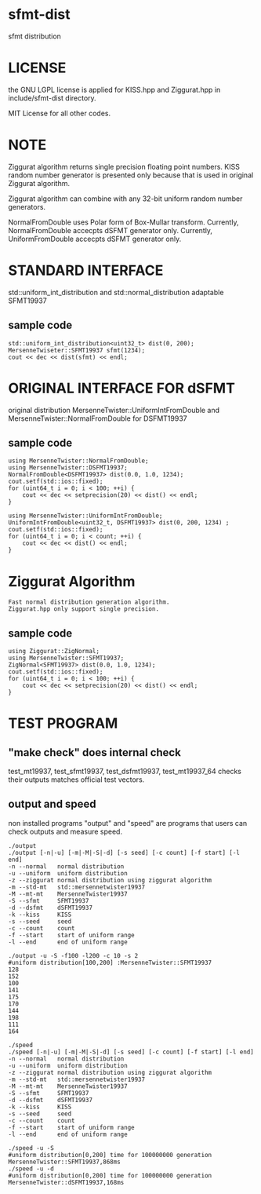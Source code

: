 # sfmt-dist

sfmt distribution

LICENSE
=======
the GNU LGPL license is applied for KISS.hpp and Ziggurat.hpp in
include/sfmt-dist directory.

MIT License for all other codes.

NOTE
====
Ziggurat algorithm returns single precision floating point numbers.
KISS random number generator is presented only because that is
used in original Ziggurat algorithm.

Ziggurat algorithm can combine with any 32-bit uniform random number
generators.

NormalFromDouble uses Polar form of Box-Mullar transform.
Currently, NormalFromDouble accecpts dSFMT generator only.
Currently, UniformFromDouble accecpts dSFMT generator only.


STANDARD INTERFACE
==================
std::uniform_int_distribution and std::normal_distribution adaptable
SFMT19937

sample code
-----------
    std::uniform_int_distribution<uint32_t> dist(0, 200);
    MersenneTwiseter::SFMT19937 sfmt(1234);
    cout << dec << dist(sfmt) << endl;

ORIGINAL INTERFACE FOR dSFMT
============================
original distribution MersenneTwister::UniformIntFromDouble and
MersenneTwister::NormalFromDouble for DSFMT19937

sample code
-----------
    using MersenneTwister::NormalFromDouble;
    using MersenneTwister::DSFMT19937;
    NormalFromDouble<DSFMT19937> dist(0.0, 1.0, 1234);
    cout.setf(std::ios::fixed);
    for (uint64_t i = 0; i < 100; ++i) {
        cout << dec << setprecision(20) << dist() << endl;
    }

    using MersenneTwister::UniformIntFromDouble;
    UniformIntFromDouble<uint32_t, DSFMT19937> dist(0, 200, 1234) ;
    cout.setf(std::ios::fixed);
    for (uint64_t i = 0; i < count; ++i) {
        cout << dec << dist() << endl;
    }

Ziggurat Algorithm
==================
    Fast normal distribution generation algorithm.
    Ziggurat.hpp only support single precision.

sample code
-----------
    using Ziggurat::ZigNormal;
    using MersenneTwister::SFMT19937;
    ZigNormal<SFMT19937> dist(0.0, 1.0, 1234);
    cout.setf(std::ios::fixed);
    for (uint64_t i = 0; i < 100; ++i) {
        cout << dec << setprecision(20) << dist() << endl;
    }

TEST PROGRAM
============

"make check" does internal check
--------------------------------
test_mt19937, test_sfmt19937, test_dsfmt19937, test_mt19937_64
checks their outputs matches official test vectors.

output and speed
----------------
non installed programs "output" and "speed" are programs that users
can check outputs and measure speed.

    ./output
    ./output [-n|-u] [-m|-M|-S|-d] [-s seed] [-c count] [-f start] [-l end]
    -n --normal   normal distribution
    -u --uniform  uniform distribution
    -z --ziggurat normal distribution using ziggurat algorithm
    -m --std-mt   std::mersennetwister19937
    -M --mt-mt    MersenneTwister19937
    -S --sfmt     SFMT19937
    -d --dsfmt    dSFMT19937
    -k --kiss     KISS
    -s --seed     seed
    -c --count    count
    -f --start    start of uniform range
    -l --end      end of uniform range

    ./output -u -S -f100 -l200 -c 10 -s 2
    #uniform distribution[100,200] :MersenneTwister::SFMT19937
    128
    152
    100
    141
    175
    170
    144
    198
    111
    164

    ./speed
    ./speed [-n|-u] [-m|-M|-S|-d] [-s seed] [-c count] [-f start] [-l end]
    -n --normal   normal distribution
    -u --uniform  uniform distribution
    -z --ziggurat normal distribution using ziggurat algorithm
    -m --std-mt   std::mersennetwister19937
    -M --mt-mt    MersenneTwister19937
    -S --sfmt     SFMT19937
    -d --dsfmt    dSFMT19937
    -k --kiss     KISS
    -s --seed     seed
    -c --count    count
    -f --start    start of uniform range
    -l --end      end of uniform range

    ./speed -u -S
    #uniform distribution[0,200] time for 100000000 generation
    MersenneTwister::SFMT19937,868ms
    ./speed -u -d
    #uniform distribution[0,200] time for 100000000 generation
    MersenneTwister::dSFMT19937,168ms
